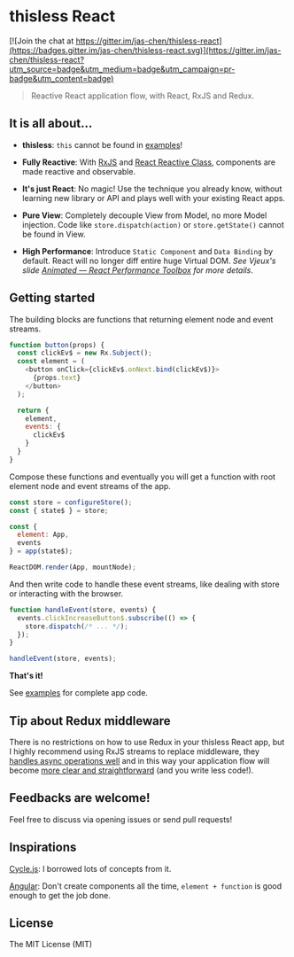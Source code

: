 # thisless React

[![Join the chat at https://gitter.im/jas-chen/thisless-react](https://badges.gitter.im/jas-chen/thisless-react.svg)](https://gitter.im/jas-chen/thisless-react?utm_source=badge&utm_medium=badge&utm_campaign=pr-badge&utm_content=badge)

> Reactive React application flow, with React, RxJS and Redux.

## It is all about...
- **thisless**: `this` cannot be found in [examples](./examples)!

- **Fully Reactive**: With [RxJS](https://github.com/Reactive-Extensions/RxJS) and [React Reactive Class](https://github.com/jas-chen/react-reactive-class), components are made reactive and observable.

- **It's just React**: No magic! Use the technique you already know, without learning new library or API and plays well with your existing React apps.

- **Pure View**: Completely decouple View from Model, no more Model injection. Code like `store.dispatch(action)` or `store.getState()` cannot be found in View.

- **High Performance**: Introduce `Static Component` and `Data Binding` by default. React will no longer diff entire huge Virtual DOM. *See Vjeux's slide [Animated — React Performance Toolbox](https://speakerdeck.com/vjeux/react-rally-animated-react-performance-toolbox) for more details*.

## Getting started
The building blocks are functions that returning element node and event streams.

```javascript
function button(props) {
  const clickEv$ = new Rx.Subject();
  const element = (
    <button onClick={clickEv$.onNext.bind(clickEv$)}>
      {props.text}
    </button>
  );

  return {
    element,
    events: {
      clickEv$
    }
  }
}
```

Compose these functions and eventually you will get a function with root element node and event streams of the app.

```javascript
const store = configureStore();
const { state$ } = store;

const {
  element: App,
  events
} = app(state$);

ReactDOM.render(App, mountNode);
```

And then write code to handle these event streams, like dealing with store or interacting with the browser.

```javascript
function handleEvent(store, events) {
  events.clickIncreaseButton$.subscribe(() => {
    store.dispatch(/* ... */);
  });
}

handleEvent(store, events);
```

**That's it!**

See [examples](./examples) for complete app code.

## Tip about Redux middleware
There is no restrictions on how to use Redux in your thisless React app, but I highly recommend using RxJS streams to replace middleware, they [handles async operations well](https://github.com/Reactive-Extensions/RxJS/blob/master/doc/gettingstarted/promises.md) and in this way your application flow will become [more clear and straightforward](./examples/counter/index.js#L24-L29) (and you write less code!).

## Feedbacks are welcome!
Feel free to discuss via opening issues or send pull requests!

## Inspirations
[Cycle.js](http://cycle.js.org/): I borrowed lots of concepts from it.

[Angular](https://angular.io/): Don't create components all the time, `element + function` is good enough to get the job done.

## License
The MIT License (MIT)
